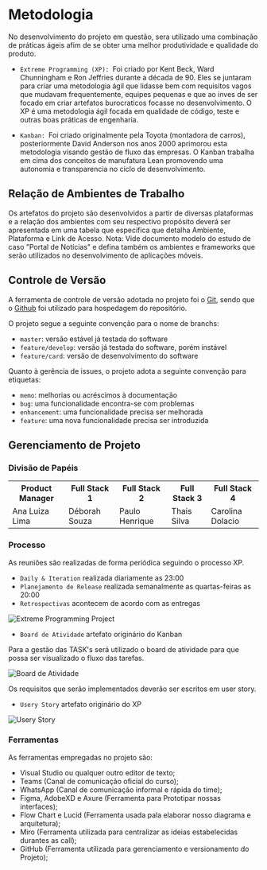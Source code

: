 
# Metodologia

No desenvolvimento do projeto em questão, sera utilizado uma combinação de práticas ágeis afim de se obter uma melhor produtividade e qualidade do produto.

- `Extreme Programming (XP): `Foi criado por Kent Beck, Ward Chunningham e Ron Jeffries durante a década de 90. Eles se juntaram para criar uma metodologia ágil que lidasse bem com requisitos vagos que mudavam frequentemente, equipes pequenas e que ao inves de ser focado em criar artefatos burocraticos focasse no desenvolvimento. O XP é uma metodologia ágil focada em qualidade de código, teste e outras boas práticas de engenharia.

- `Kanban: `Foi criado originalmente pela Toyota (montadora de carros), posteriormente David Anderson nos anos 2000 aprimorou esta metodologia visando gestão de fluxo das empresas. O Kanban trabalha em cima dos conceitos de manufatura Lean promovendo uma autonomia e transparencia no ciclo de desenvolvimento.

## Relação de Ambientes de Trabalho

Os artefatos do projeto são desenvolvidos a partir de diversas plataformas e a relação dos ambientes com seu respectivo propósito deverá ser apresentada em uma tabela que especifica que detalha Ambiente, Plataforma e Link de Acesso. 
Nota: Vide documento modelo do estudo de caso "Portal de Notícias" e defina também os ambientes e frameworks que serão utilizados no desenvolvimento de aplicações móveis.

## Controle de Versão

A ferramenta de controle de versão adotada no projeto foi o
[Git](https://git-scm.com/), sendo que o [Github](https://github.com)
foi utilizado para hospedagem do repositório.

O projeto segue a seguinte convenção para o nome de branchs:

- `master`: versão estável já testada do software
- `feature/develop`: versão já testada do software, porém instável
- `feature/card`: versão de desenvolvimento do software

Quanto à gerência de issues, o projeto adota a seguinte convenção para
etiquetas:

- `memo`: melhorias ou acréscimos à documentação
- `bug`: uma funcionalidade encontra-se com problemas
- `enhancement`: uma funcionalidade precisa ser melhorada
- `feature`: uma nova funcionalidade precisa ser introduzida

## Gerenciamento de Projeto

### Divisão de Papéis

<table>
    <tr>
        <th>Product Manager</th>
        <th>Full Stack 1</th>
        <th>Full Stack 2</th>
        <th>Full Stack 3</th>
        <th>Full Stack 4</th>
    </tr>
    <tr>
        <td>Ana Luiza Lima</td>
        <td>Déborah Souza</td>
        <td>Paulo Henrique</td>
        <td>Thais Silva</td>
        <td>Carolina Dolacio</td>
    </tr>
</table>


### Processo

As reuniões são realizadas de forma periódica seguindo o processo XP.

- `Daily & Iteration` realizada diariamente as 23:00
- `Planejamento de Release` realizada semanalmente as quartas-feiras as 20:00
- `Retrospectivas` acontecem de acordo com as entregas

![Extreme Programming Project](img/xp-project.png)

- `Board de Atividade` artefato originário do Kanban

Para a gestão das TASK's será utilizado o board de atividade para que possa ser visualizado o fluxo das tarefas.

![Board de Atividade](img/board_de_atividades.png)

Os requisitos que serão implementados deverão ser escritos em user story.

- `Usery Story` artefato originário do XP

![Usery Story](img/user_story.jpg)

### Ferramentas

As ferramentas empregadas no projeto são:

<ul>
    <li>Visual Studio ou qualquer outro editor de texto;</li>
    <li>Teams (Canal de comunicação oficial do curso);</li>
    <li>WhatsApp (Canal de comunicação informal e rápida do time);</li>
    <li>Figma, AdobeXD e Axure (Ferramenta para Prototipar nossas interfaces);</li>
    <li>Flow Chart e Lucid (Ferramenta usada pala elaborar nosso diagrama e arquitetura);</li>
    <li>Miro (Ferramenta utilizada para centralizar as ideias estabelecidas durantes as call);</li>
    <li>GitHub (Ferramenta utilizada para gerenciamento e versionamento do Projeto);</li>
</ul>
